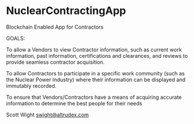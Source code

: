 # NuclearContractingApp
Blockchain Enabled App for Contractors

GOALS: 

To allow a Vendors to view Contractor information, such as current work information, past information, certifications and clearances, and reviews to provide seamless contractor acquisition.

To allow Contractors to participate in a specific work community (such as the Nuclear Power Industry) where their information can be displayed and immutably recorded.

To ensure that Vendors/Contractors have a means of acquiring accurate information to determine the best people for their needs


Scott Wight
swight@altrudex.com
